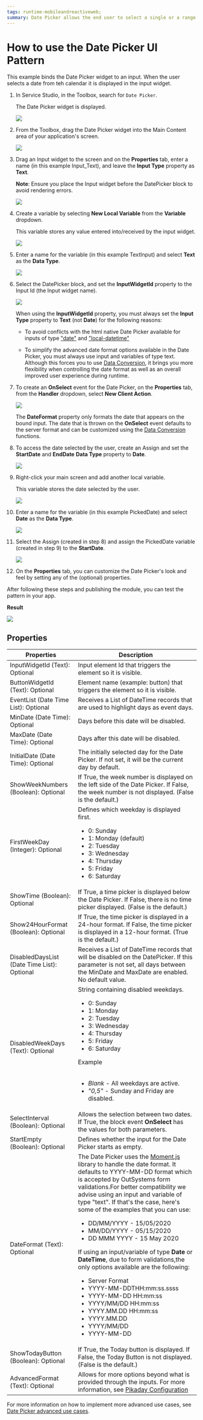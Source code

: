 ```yaml
---
tags: runtime-mobileandreactiveweb;  
summary: Date Picker allows the end user to select a single or a range of dates using a calendar.
---
```


# How to use the Date Picker UI Pattern

This example binds the Date Picker widget to an input. When the user selects a date from teh calendar it is displayed in the input widget.

1. In Service Studio, in the Toolbox, search for `Date Picker`.

    The Date Picker widget is displayed.

    ![](<images/datepicker-image-2.png>)

1. From the Toolbox, drag the Date Picker widget into the Main Content area of your application's screen.

    ![](<images/datepicker-image-1.png>)

3. Drag an Input widget to the screen and on the **Properties** tab, enter a name (in this example Input_Text), and leave the **Input Type** property as **Text**.

    **Note**: Ensure you place the Input widget before the DatePicker block to avoid rendering errors. 

    ![](<images/datepicker-input.png>)

1. Create a variable by selecting **New Local Variable** from the **Variable** dropdown. 

    This variable stores any value entered into/received by the input widget.

    ![](<images/datepicker-variable.png>)

1. Enter a name for the variable (in this example TextInput) and select **Text** as the **Data Type**.

    ![](<images/datepicker-input-text.png>)

1. Select the DatePicker block, and set the **InputWidgetId** property to the Input Id (the Input widget name).

    ![](<images/datepicker-input-id.png>)

    <div class="info" markdown="1">
  
    When using the **InputWidgetId** property, you must always set the **Input Type** property to **Text** (not **Date**) for the following reasons:

    * To avoid conflicts with the html native Date Picker available for inputs of type ["date"](https://developer.mozilla.org/en-US/docs/Web/HTML/Element/input/date) and ["local-datetime"](https://developer.mozilla.org/en-US/docs/Web/HTML/Element/input/datetime-local)

    * To simplify the advanced date format options available in the Date Picker, you must always use input and variables of type text. Although this forces you to use [Data Conversion](<../../../../../../ref/lang/auto/builtinfunction.Data Conversion.final.md>), it brings you more flexibility when controlling the date format as well as an overall improved user experience during runtime. 

    </div>

1. To create an **OnSelect** event for the Date Picker, on the **Properties** tab, from the **Handler** dropdown, select **New Client Action**.

    ![](<images/datepicker-action.png>)

    <div class="info" markdown="1">

     The **DateFormat** property only formats the date that appears on the bound input. The date that is thrown on the **OnSelect** event defaults to the server format and can be customized using the [Data Conversion](<../../../../../../ref/lang/auto/builtinfunction.Data Conversion.final.md>) functions.
    
    </div>

1. To access the date selected by the user, create an Assign and set the **StartDate** and **EndDate** **Data Type** property to **Date**.

    ![](<images/datepicker-assign.png>)

1. Right-click your main screen and add another local variable.

    This variable stores the date selected by the user.

    ![](<images/datepicker-add-var.png>)

1. Enter a name for the variable (in this example PickedDate) and select **Date** as the **Data Type**.

    ![](<images/datepicker-picked-date.png>)

1. Select the Assign (created in step 8) and assign the PickedDate variable (created in step 9) to the **StartDate**.

    ![](<images/datepicker-assign-var.png>)

1. On the **Properties** tab, you can customize the Date Picker's look and feel by setting any of the (optional) properties.

After following these steps and publishing the module, you can test the pattern in your app.

**Result**

![](<images/datepicker-result.png>)

## Properties

| **Properties** | **Description** |
|---|---|
| InputWidgetId (Text): Optional | Input element Id that triggers the element so it is visible.  |
| ButtonWidgetId (Text): Optional  |  Element name (example: button) that  triggers the element so it is visible. | 
| EventList (Date Time List): Optional  |  Receives a List of DateTime records that are used to highlight days as event days. |  
| MinDate (Date Time): Optional  |  Days before this date will be disabled. |  
| MaxDate (Date Time): Optional  |  Days after this date will be disabled.  |   
| InitialDate (Date Time): Optional |  The initially selected day for the Date Picker. If not set, it will be the current day by default.  | 
| ShowWeekNumbers (Boolean): Optional  | If True, the week number is displayed on the left side of the Date Picker. If False, the week number is not displayed. (False is the default.) |  
| FirstWeekDay (Integer): Optional  |  Defines which weekday is displayed first.<br/><ul><li>0: Sunday</li> <li>1: Monday (default)</li><li>2: Tuesday</li> <li>3: Wednesday</li><li>4: Thursday</li><li>5: Friday</li><li>6: Saturday</li></ul> | 
| ShowTime (Boolean): Optional  | If True, a time picker is displayed below the Date Picker. If False, there is no time picker displayed. (False is the default.) |   
| Show24HourFormat (Boolean): Optional | If True, the time picker is displayed in a 24-hour format. If False, the time picker is displayed in a 12-hour format. (True is the default.) |  
| DisabledDaysList (Date Time List): Optional  |  Receives a List of DateTime records that will be disabled on the DatePicker. If this parameter is not set, all days between the MinDate and MaxDate are enabled. No default value.  |  
| DisabledWeekDays (Text): Optional  |  String containing disabled weekdays.<br/><ul><li>0: Sunday </li><li>1: Monday </li><li>2: Tuesday </li><li>3: Wednesday </li><li>4: Thursday</li><li> 5: Friday </li><li>6: Saturday </li></ul>Example<br/><br/><ul><li>_Blank_ - All weekdays are active. </li><li>_"0,5"_ - Sunday and Friday are disabled.</li></ul> | 
| SelectInterval (Boolean): Optional |  Allows the selection between two dates. If True, the block event **OnSelect** has the values for both parameters.  |   
| StartEmpty (Boolean): Optional |  Defines whether the input for the Date Picker starts as empty.   | 
| DateFormat (Text): Optional| The Date Picker uses the [Moment.js](https://momentjs.com/docs/#/parsing/) library to handle the date format. It defaults to YYYY-MM-DD format which is accepted by OutSystems form validations.For better compatibility we advise using an input and variable of type "text". If that's the case, here's some of the examples that you can use:<ul><li>DD/MM/YYYY - 15/05/2020 </li> <li>MM/DD/YYYY - 05/15/2020</li><li>DD MMM YYYY - 15 May 2020</li></ul>If using an input/variable of type **Date** or **DateTime**, due to form validations,the only options available are the following:<ul><li>Server Format</li> <li>YYYY-MM-DDTHH:mm:ss.ssss</li><li>YYYY-MM-DD HH:mm:ss</li><li>YYYY/MM/DD HH:mm:ss</li><li>YYYY.MM.DD HH:mm:ss</li><li>YYYY.MM.DD</li><li>YYYY/MM/DD</li><li>YYYY-MM-DD</li></ul> |
|ShowTodayButton (Boolean): Optional | If True, the Today button is displayed. If False, the Today Button is not displayed. (False is the default.) |
|AdvancedFormat (Text): Optional | Allows for more options beyond what is provided through the inputs. For more information, see [Pikaday Configuration](https://github.com/Pikaday/Pikaday#configuration)|

For more information on how to implement more advanced use cases, see [Date Picker advanced use cases](datepicker-advanced.md).
